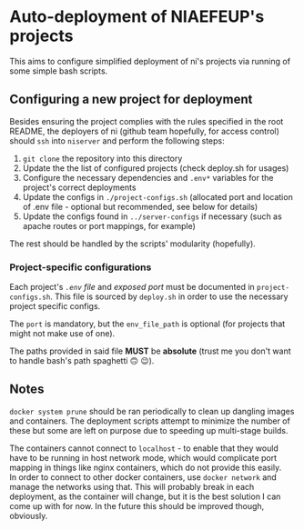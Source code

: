 # Auto-deployment of NIAEFEUP's projects

This aims to configure simplified deployment of ni's projects via running of some simple bash scripts.

## Configuring a new project for deployment

Besides ensuring the project complies with the rules specified in the root README, the deployers of ni (github team hopefully, for access control) should `ssh` into `niserver` and perform the following steps:

1. `git clone` the repository into this directory
1. Update the the list of configured projects (check deploy.sh for usages)
1. Configure the necessary dependencies and `.env*` variables for the project's correct deployments
1. Update the configs in `./project-configs.sh` (allocated port and location of .env file - optional but recommended, see below for details)
1. Update the configs found in `../server-configs` if necessary (such as apache routes or port mappings, for example)

The rest should be handled by the scripts' modularity (hopefully).

### Project-specific configurations

Each project's _`.env` file_ and _exposed port_ must be documented in `project-configs.sh`. This file is sourced by `deploy.sh` in order to use the necessary project specific configs.

The `port` is mandatory, but the `env_file_path` is optional (for projects that might not make use of one).

The paths provided in said file **MUST** be **absolute** (trust me you don't want to handle bash's path spaghetti :upside_down_face: :wink:).

## Notes

`docker system prune` should be ran periodically to clean up dangling images and containers. The deployment scripts attempt to minimize the number of these but some are left on purpose due to speeding up multi-stage builds.

The containers cannot connect to `localhost` - to enable that they would have to be running in host network mode, which would complicate port mapping in things like nginx containers, which do not provide this easily.  
In order to connect to other docker containers, use `docker network` and manage the networks using that. This will probably break in each deployment, as the container will change, but it is the best solution I can come up with for now. In the future this should be improved though, obviously.
